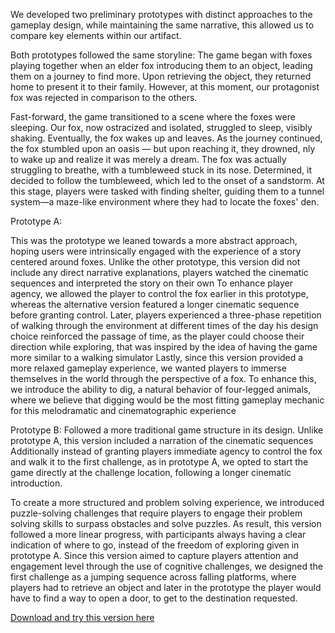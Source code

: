 We developed two preliminary prototypes with distinct approaches to the gameplay design, 
while maintaining the same narrative, this allowed us to compare key elements within our artifact.

Both prototypes followed the same storyline: The game began with foxes playing together when an elder fox introducing them to an object, 
leading them on a journey to find more. Upon retrieving the object, they returned home to present it to their family. 
However, at this moment, our protagonist fox was rejected in comparison to the others.

Fast-forward, the game transitioned to a scene where the foxes were sleeping. 
Our fox, now ostracized and isolated, struggled to sleep, visibly shaking. 
Eventually, the fox wakes up and leaves. As the journey continued, the fox stumbled upon an oasis — but upon reaching it, they drowned, 
nly to wake up and realize it was merely a dream. The fox was actually struggling to breathe, with a tumbleweed stuck in its nose. 
Determined, it decided to follow the tumbleweed, which led to the onset of a sandstorm. 
At this stage, players were tasked with finding shelter, guiding them to a tunnel system—a maze-like environment where 
they had to locate the foxes' den.

Prototype A:

This was the prototype we leaned towards a more abstract approach, hoping users were intrinsically engaged with the experience of a story centered around foxes. Unlike the other prototype, this version did not include any direct narrative explanations, players watched the cinematic sequences and interpreted the story on their own
To enhance player agency, we allowed the player to control the fox earlier in this prototype, whereas the alternative version featured a longer cinematic sequence before granting control. Later, players experienced a three-phase repetition of walking through the environment at different times of the day
his design choice reinforced the passage of time, as the player could choose their direction while exploring, that was inspired by the idea of having the game more similar to a walking simulator
Lastly, since this version provided a more relaxed gameplay experience, we wanted players to immerse themselves in the world through the perspective of a fox. To enhance this, we introduce the ability to dig, a natural behavior of four-legged animals, where we believe that digging would be the most fitting gameplay mechanic for this melodramatic and cinematographic experience

Prototype B:
Followed a more traditional game structure in its design.
Unlike prototype A, this version included a narration of the cinematic sequences 
Additionally instead of granting players immediate agency to control the fox and walk it to the first challenge, as in prototype A, we opted to start the game directly at the challenge location, following a longer cinematic introduction.

To create a more structured and problem solving experience, we introduced puzzle-solving challenges that require players to engage their problem solving skills to surpass obstacles and solve puzzles. As result, this version followed a more linear progress, with participants always having a clear indication of where to go,
instead of the freedom of exploring given in  prototype A.
Since this version aimed to capture players attention and engagement level through the use of cognitive challenges,
we designed the first challenge as a jumping sequence across falling platforms,
where players had to retrieve an object and later in the prototype the player would have to find a way to open a door, to get to the destination requested.

[Download and try this version here](https://francisc546.itch.io/txikyfoxes)
